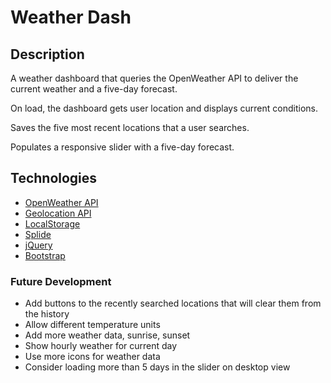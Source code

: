 # Weather Dash

## Description

A weather dashboard that queries the OpenWeather API to deliver the current weather and a five-day forecast. 

On load, the dashboard gets user location and displays current conditions.

Saves the five most recent locations that a user searches.

Populates a responsive slider with a five-day forecast.

## Technologies

- [OpenWeather API](https://openweathermap.org)
- [Geolocation API](https://developer.mozilla.org/en-US/docs/Web/API/Geolocation_API)
- [LocalStorage](https://developer.mozilla.org/en-US/docs/Web/API/Window/localStorage)
- [Splide](https://splidejs.com/)
- [jQuery](https://jquery.com/)
- [Bootstrap](https://getbootstrap.com/)

### Future Development
- Add buttons to the recently searched locations that will clear them from the history
- Allow different temperature units
- Add more weather data, sunrise, sunset
- Show hourly weather for current day
- Use more icons for weather data
- Consider loading more than 5 days in the slider on desktop view
